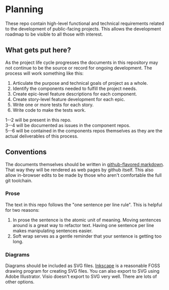 # Planning

These repo contain high-level functional and technical requirements related to the development of public-facing projects.
This allows the development roadmap to be visible to all those with interest.

## What gets put here?
As the project life cycle progresses the documents in this repository may not continue to be the source or record for ongoing development.
The process will work something like this:

1. Articulate the purpose and technical goals of project as a whole.
2. Identify the components needed to fulfill the project needs.
3. Create epic-level feature descriptions for each component.
4. Create story-level feature development for each epic.
5. Write one or more tests for each story.
6. Write code to make the tests work.

1--2 will be present in this repo.  
3--4 will be documented as issues in the component repos.  
5--6 will be contained in the components repos themselves as they are the actual deliverables of this process.

## Conventions
The documents themselves should be written in [github-flavored markdown][1].
That way they will be rendered as web pages by github itself.
This also allow in-browser edits to be made by those who aren't comfortable the full git toolchain.

### Prose
The text in this repo follows the "one sentence per line rule".
This is helpful for two reasons:

1. In prose the sentence is the atomic unit of meaning.
   Moving sentences around is a great way to refactor text.
   Having one sentence per line makes manipulating sentences easier.
2. Soft wrap serves as a gentle reminder that your sentence is getting too long.

### Diagrams
Diagrams should be included as SVG files.
[Inkscape][2] is a reasonable FOSS drawing program for creating SVG files.
You can also export to SVG using Adobe Illustrator.
Visio doesn't export to SVG very well.
There are lots of other options.

[1]: http://github.github.com/github-flavored-markdown/
[2]: http://inkscape.org
